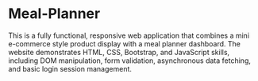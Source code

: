 # Meal-Planner
This is a fully functional, responsive web application that combines a mini e-commerce style product display with a meal planner dashboard. The website demonstrates HTML, CSS, Bootstrap, and JavaScript skills, including DOM manipulation, form validation, asynchronous data fetching, and basic login session management.

